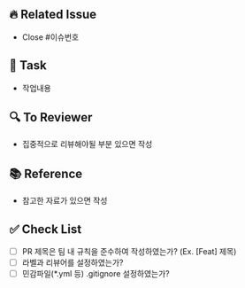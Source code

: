 ## 🔥 Related Issue

- Close #이슈번호


## 📑 Task

- 작업내용


## 🔍 To Reviewer

- 집중적으로 리뷰해야될 부분 있으면 작성

## 📚 Reference

- 참고한 자료가 있으면 작성

## ✅ Check List
- [ ] PR 제목은 팀 내 규칙을 준수하여 작성하였는가? (Ex. [Feat] 제목)
- [ ]  라벨과 리뷰어를 설정하였는가?
- [ ] 민감파일(*.yml 등) .gitignore 설정하였는가?

